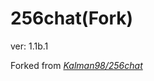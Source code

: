 # 256chat(Fork)

ver: 1.1b.1

Forked from [*Kalman98/256chat*](https://gitlab.com/Kalman98/256chat)
